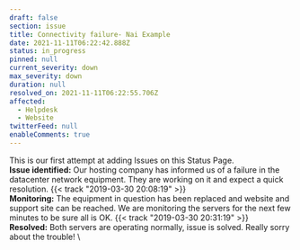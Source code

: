 ```yaml
---
draft: false
section: issue
title: Connectivity failure- Nai Example
date: 2021-11-11T06:22:42.888Z
status: in_progress
pinned: null
current_severity: down
max_severity: down
duration: null
resolved_on: 2021-11-11T06:22:55.706Z
affected:
  - Helpdesk
  - Website
twitterFeed: null
enableComments: true
---
```


This is our first attempt at adding Issues on this Status Page.
\
**Issue identified:** Our hosting company has informed us of a failure in the datacenter network equipment. They are working on it and expect a quick resolution.  {{< track "2019-03-30 20:08:19" >}}
\
**Monitoring:** The equipment in question has been replaced and website and support site can be reached. We are monitoring the servers for the next few minutes to be sure all is OK. {{< track "2019-03-30 20:31:19" >}}
\
**Resolved:** Both servers are operating normally, issue is solved. Really sorry about the trouble!
\






